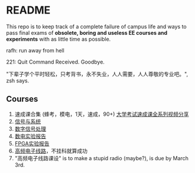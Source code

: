 # README
This repo is to keep track of a complete failure of campus life and ways to pass final exams of **obsolete, boring and useless EE courses and experiments** with as little time as possible.

rafh: run away from hell

221: Quit Command Received. Goodbye.

"下辈子学个平时轻松，只考背书，永不失业，人人需要，人人尊敬的专业吧。", zsh says.

## Courses
1. 速成课合集 (蜂考，模电，1天，速成，90+)
   [大学考试速成课全系列视频分享](https://www.techfens.com/posts/buguake.html)
2. [信号与系统](https://www.bilibili.com/video/BV1g94y1Q76G)
3. [数字信号处理](https://www.bilibili.com/video/BV127411M7BU)
4. [数电实验报告](FA22/实验报告/数电课设洗衣机)
5. [FPGA实验报告](FA22/实验报告/19级FPGA实验报告.doc)
6. [高频电子线路](FA22/期末/高频电子线路.pptx)，不挂科就算成功
7. "高频电子线路课设" is to make a stupid radio (maybe?), is due by March 3rd.